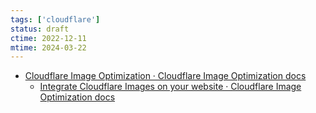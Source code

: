 ```yaml
---
tags: ['cloudflare']
status: draft
ctime: 2022-12-11
mtime: 2024-03-22
---
```


- [Cloudflare Image Optimization · Cloudflare Image Optimization docs](https://developers.cloudflare.com/images/)
  - [Integrate Cloudflare Images on your website · Cloudflare Image Optimization docs](https://developers.cloudflare.com/images/cloudflare-images/tutorials/integrate-cloudflare-images/)